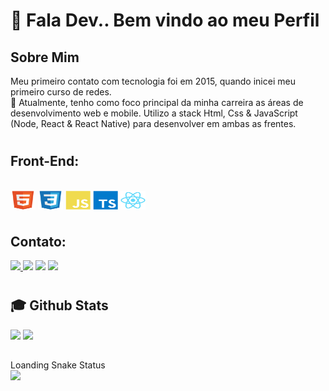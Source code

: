 
# 👋  Fala Dev.. Bem vindo ao meu Perfil

<h2> Sobre Mim </h2>

<div>
  <p>Meu primeiro contato com tecnologia foi em 2015, quando inicei meu primeiro curso de redes. <br>
  🚀  Atualmente, tenho como foco principal da minha carreira as áreas de desenvolvimento web e mobile. 
      Utilizo a stack Html, Css & JavaScript (Node, React & React Native) para desenvolver em     
      ambas as frentes. </p>
</div>

#
<h2> Front-End: </h2>
<div style="display: inline_block"><br>
  <img align="center" alt="Timo-HTML" height="30" width="40" src="https://raw.githubusercontent.com/devicons/devicon/master/icons/html5/html5-original.svg">
  <img align="center" alt="Timo-CSS" height="30" width="40" src="https://raw.githubusercontent.com/devicons/devicon/master/icons/css3/css3-original.svg">
    <img align="center" alt="Timo-Js" height="30" width="40" src="https://raw.githubusercontent.com/devicons/devicon/master/icons/javascript/javascript-plain.svg">
  <img align="center" alt="Timo-Ts" height="30" width="40" src="https://raw.githubusercontent.com/devicons/devicon/master/icons/typescript/typescript-plain.svg">
  <img align="center" alt="Timo-React" height="30" width="40" src="https://raw.githubusercontent.com/devicons/devicon/master/icons/react/react-original.svg">
</div>


#
<h2> Contato: </h2>
<div>
  <a href="https://www.instagram.com/jacksonsiilvaa_/" target="_blank">
    <img src="https://img.shields.io/badge/-Instagram-%23E4405F?style=for-the-badge&logo=instagram&logoColor=white">
  </a>
  <a href="https://www.linkedin.com/in/jackson-tim%C3%B3teo-ba1885101/" target="_blank"><img src="https://img.shields.io/badge/-LinkedIn-%230077B5?style=for-the-badge&logo=linkedin&logoColor=white"></a> 
  <a href = "mailto:jacksonsilva0195@gmail.com"><img src="https://img.shields.io/badge/-Gmail-%23333?style=for-the-badge&logo=gmail&logoColor=white" target="_blank"></a>
  <a href="#" target="_blank"><img src="https://img.shields.io/badge/Discord-7289DA?style=for-the-badge&logo=discord&logoColor=white"></a>
</div>

 #
 ## :mortar_board: Github Stats
<div>
  <a href="https://github.com/guuhferiani"></a>
  <img height="180em" src="https://github-readme-stats.vercel.app/api?username=jackson-timoteo&show_icons=true&theme=dracula&include_all_commits=true&count_private=true"/>
  <img height="180em" src="https://github-readme-stats.vercel.app/api/top-langs/?username=jackson-timoteo&layout=compact&langs_count=7&theme=dracula"/>
</div>


##
<div>
Loanding Snake Status
</div>
<div>
  <picture align="center">    
    <img src="https://github.com/Jackson-Timoteo/Jackson-Timoteo/blob/main/snake-svg.svg">
  </picture>
</div>
